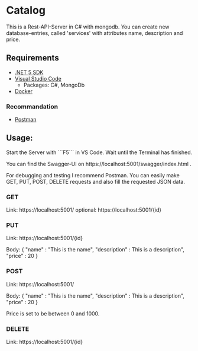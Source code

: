 # Catalog
This is a Rest-API-Server in C# with mongodb. You can create new database-entries, called 'services' with attributes name, description and price.


## Requirements
* [.NET 5 SDK](https://dotnet.microsoft.com/download/dotnet/5.0)
* [Visual Studio Code](https://code.visualstudio.com)
    * Packages: C#, MongoDb
* [Docker](https://docs.docker.com/get-docker)

### Recommandation
* [Postman](https://www.postman.com/downloads)

## Usage:
Start the Server with ´´´F5´´´ in VS Code. Wait until the Terminal has finished. 

You can find the Swagger-UI on https://localhost:5001/swagger/index.html .

For debugging and testing I recommend Postman. You can easily make GET, PUT, POST, DELETE requests and also fill the requested JSON data.

### GET
Link: https://localhost:5001/
optional: https://localhost:5001/{id}

### PUT
Link: https://localhost:5001/{id}

Body:
{
    "name" : "This is the name",
    "description" : This is a description",
    "price" : 20
}

### POST
Link: https://localhost:5001/

Body:
{
    "name" : "This is the name",
    "description" : This is a description",
    "price" : 20
}

Price is set to be between 0 and 1000.

### DELETE
Link: https://localhost:5001/{id}